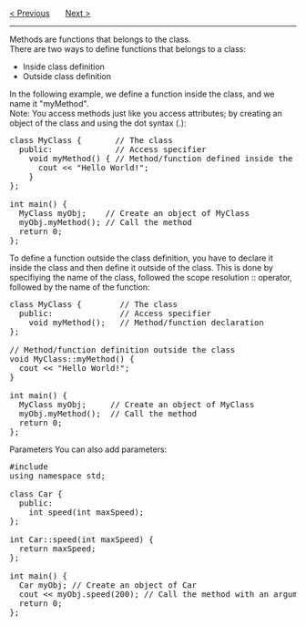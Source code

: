 <a href="/Classes/Objects.md">&lt; Previous</a>
&nbsp;&nbsp;&nbsp;&nbsp;&nbsp;
<a href="/Classes/Constructors.md">Next &gt;</a>
<hr>
Methods are functions that belongs to the class.
<br>
There are two ways to define functions that belongs to a class:
<ul>
  <li>Inside class definition</li>
  <li>Outside class definition</li>
</ul>
In the following example, we define a function inside the class, and we name it "myMethod".
<br>
Note: You access methods just like you access attributes; by creating an object of the class and using the dot syntax (.):
<pre>
class MyClass {       // The class
  public:             // Access specifier
    void myMethod() { // Method/function defined inside the class
      cout &lt;&lt; "Hello World!";
    }
};<br>
int main() {
  MyClass myObj;    // Create an object of MyClass
  myObj.myMethod(); // Call the method
  return 0;
};
</pre>
To define a function outside the class definition, you have to declare it inside the class and then define it outside of the class. This is done by specifiying the name of the class, followed the scope resolution :: operator, followed by the name of the function:
<pre>
class MyClass {        // The class
  public:              // Access specifier
    void myMethod();   // Method/function declaration
};<br>
// Method/function definition outside the class
void MyClass::myMethod() {
  cout &lt;&lt; "Hello World!";
}<br>
int main() {
  MyClass myObj;     // Create an object of MyClass
  myObj.myMethod();  // Call the method
  return 0;
};
</pre>
Parameters
You can also add parameters:
<pre>
#include <iostream>
using namespace std;<br>
class Car {
  public:
    int speed(int maxSpeed);
};<br>
int Car::speed(int maxSpeed) {
  return maxSpeed;
};<br>
int main() {
  Car myObj; // Create an object of Car
  cout &lt;&lt; myObj.speed(200); // Call the method with an argument
  return 0;
};
</pre>
